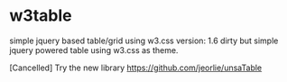 # w3table
simple jquery based table/grid using w3.css
version: 1.6
dirty but simple jquery powered table using w3.css as theme.

[Cancelled] Try the new library https://github.com/jeorlie/unsaTable
